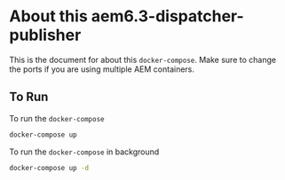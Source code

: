 # About this aem6.3-dispatcher-publisher
This is the document for about this `docker-compose`.
Make sure to change the ports if you are using multiple AEM containers.

## To Run
To run the `docker-compose`

```bash
docker-compose up
```

To run the `docker-compose` in background

```bash
docker-compose up -d
```


